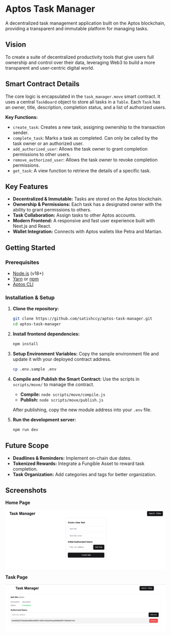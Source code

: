 # Aptos Task Manager

A decentralized task management application built on the Aptos blockchain, providing a transparent and immutable platform for managing tasks.

## Vision

To create a suite of decentralized productivity tools that give users full ownership and control over their data, leveraging Web3 to build a more transparent and user-centric digital world.

## Smart Contract Details

The core logic is encapsulated in the `task_manager.move` smart contract. It uses a central `TaskBoard` object to store all tasks in a `Table`. Each `Task` has an owner, title, description, completion status, and a list of authorized users.

**Key Functions:**
- `create_task`: Creates a new task, assigning ownership to the transaction sender.
- `complete_task`: Marks a task as completed. Can only be called by the task owner or an authorized user.
- `add_authorized_user`: Allows the task owner to grant completion permissions to other users.
- `remove_authorized_user`: Allows the task owner to revoke completion permissions.
- `get_task`: A view function to retrieve the details of a specific task.

## Key Features

- **Decentralized & Immutable:** Tasks are stored on the Aptos blockchain.
- **Ownership & Permissions:** Each task has a designated owner with the ability to grant permissions to others.
- **Task Collaboration:** Assign tasks to other Aptos accounts.
- **Modern Frontend:** A responsive and fast user experience built with Next.js and React.
- **Wallet Integration:** Connects with Aptos wallets like Petra and Martian.

## Getting Started

### Prerequisites

- [Node.js](https://nodejs.org/en/) (v18+)
- [Yarn](https://yarnpkg.com/) or [npm](https://www.npmjs.com/)
- [Aptos CLI](https://aptos.dev/cli-tools/aptos-cli/install-aptos-cli)

### Installation & Setup

1.  **Clone the repository:**
    ```bash
    git clone https://github.com/satishccy/aptos-task-manager.git
    cd aptos-task-manager
    ```

2.  **Install frontend dependencies:**
    ```bash
    npm install
    ```

3.  **Setup Environment Variables:**
    Copy the sample environment file and update it with your deployed contract address.
    ```bash
    cp .env.sample .env
    ```

4.  **Compile and Publish the Smart Contract:**
    Use the scripts in `scripts/move/` to manage the contract.
    - **Compile:** `node scripts/move/compile.js`
    - **Publish:** `node scripts/move/publish.js`

    After publishing, copy the new module address into your `.env` file.

5.  **Run the development server:**
    ```bash
    npm run dev
    ```

## Future Scope

- **Deadlines & Reminders:** Implement on-chain due dates.
- **Tokenized Rewards:** Integrate a Fungible Asset to reward task completion.
- **Task Organization:** Add categories and tags for better organization.

## Screenshots

**Home Page**

![Home Page](./public/home.png)

**Task Page**

![Task Page](./public/task.png)